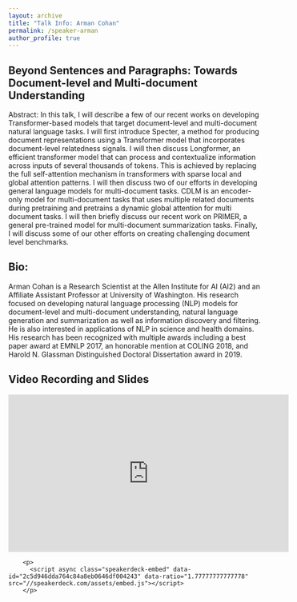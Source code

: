 ```yaml
---
layout: archive
title: "Talk Info: Arman Cohan"
permalink: /speaker-arman
author_profile: true
---
```


## Beyond Sentences and Paragraphs: Towards Document-level and Multi-document Understanding

Abstract: In this talk, I will describe a few of our recent works on developing Transformer-based models that target document-level and multi-document natural language tasks. I will first introduce Specter, a method for producing document representations using a Transformer model that incorporates document-level relatedness signals. I will then discuss Longformer, an efficient transformer model that can process and contextualize information across inputs of several thousands of tokens. This is achieved by replacing the full self-attention mechanism in transformers with sparse local and global attention patterns. I will then discuss two of our efforts in developing general language models for multi-document tasks. CDLM is an encoder-only model for multi-document tasks that uses multiple related documents during pretraining and pretrains a dynamic global attention for multi document tasks. I will then briefly discuss our recent work on PRIMER, a general pre-trained model for multi-document summarization tasks. Finally, I will discuss some of our other efforts on creating challenging document level benchmarks.
## Bio:

Arman Cohan is a Research Scientist at the Allen Institute for AI (AI2) and an Affiliate Assistant Professor at University of Washington. His research focused on developing natural language processing (NLP) models for document-level and multi-document understanding, natural language generation and summarization as well as information discovery and filtering. He is also interested in applications of NLP in science and health domains. His research has been recognized with multiple awards including a best paper award at EMNLP 2017, an honorable mention at COLING 2018, and Harold N. Glassman Distinguished Doctoral Dissertation award in 2019. 

## Video Recording and Slides
<tr>
  <td>
  <p> 
    <iframe width="560" height="315" src="https://www.youtube.com/embed/IMRgFS7GKB0" frameborder="0" allow="autoplay; encrypted-media" allowfullscreen></iframe>
  </p>


        <p>
          <script async class="speakerdeck-embed" data-id="2c5d946dda764c84a8eb0646df004243" data-ratio="1.77777777777778" src="//speakerdeck.com/assets/embed.js"></script>
        </p> 
  </td>

  </tr>
